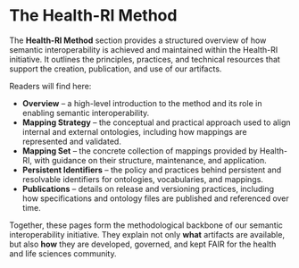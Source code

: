 # The Health-RI Method

The **Health-RI Method** section provides a structured overview of how semantic interoperability is achieved and maintained within the Health-RI initiative. It outlines the principles, practices, and technical resources that support the creation, publication, and use of our artifacts.

Readers will find here:

- **Overview** – a high-level introduction to the method and its role in enabling semantic interoperability.
- **Mapping Strategy** – the conceptual and practical approach used to align internal and external ontologies, including how mappings are represented and validated.
- **Mapping Set** – the concrete collection of mappings provided by Health-RI, with guidance on their structure, maintenance, and application.
- **Persistent Identifiers** – the policy and practices behind persistent and resolvable identifiers for ontologies, vocabularies, and mappings.
- **Publications** – details on release and versioning practices, including how specifications and ontology files are published and referenced over time.

Together, these pages form the methodological backbone of our semantic interoperability initiative. They explain not only **what** artifacts are available, but also **how** they are developed, governed, and kept FAIR for the health and life sciences community.
